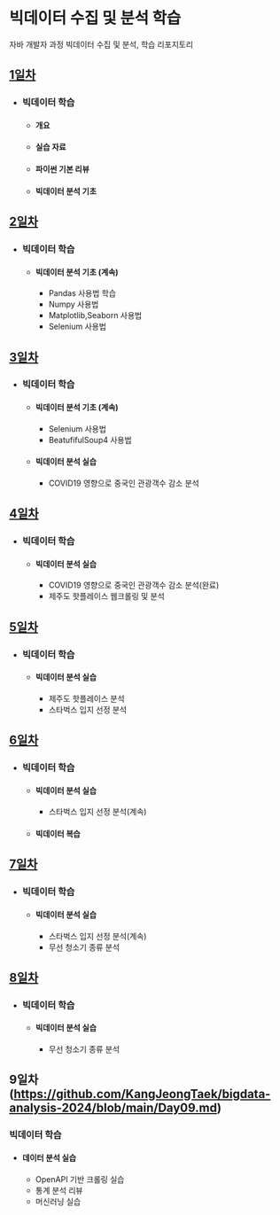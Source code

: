 # 빅데이터 수집 및 분석 학습
자바 개발자 과정 빅데이터 수집 및 분석, 학습 리포지토리

## [1일차](https://github.com/KangJeongTaek/bigdata-analysis-2024/blob/main/Day01.md)
- ### 빅데이터 학습
    - #### 개요
    - #### 실습 자료
    - #### 파이썬 기본 리뷰
    - #### 빅데이터 분석 기초

## [2일차](https://github.com/KangJeongTaek/bigdata-analysis-2024/blob/main/Day02.md)
- ### 빅데이터 학습
    - #### 빅데이터 분석 기초 (계속)
        - Pandas 사용법 학습
        - Numpy 사용법
        - Matplotlib,Seaborn 사용법
        - Selenium 사용법

## [3일차](https://github.com/KangJeongTaek/bigdata-analysis-2024/blob/main/Day03.md)
- ### 빅데이터 학습
    - #### 빅데이터 분석 기초 (계속)
         - Selenium 사용법
         - BeatufifulSoup4 사용법
    - #### 빅데이터 분석 실습
        - COVID19 영향으로 중국인 관광객수 감소 분석

    
## [4일차](https://github.com/KangJeongTaek/bigdata-analysis-2024/blob/main/Day04.md)
- ### 빅데이터 학습
    - #### 빅데이터 분석 실습
        - COVID19 영향으로 중국인 관광객수 감소 분석(완료)
        - 제주도 핫플레이스 웹크롤링 및 분석

## [5일차](https://github.com/KangJeongTaek/bigdata-analysis-2024/blob/main/Day05.md)
- ### 빅데이터 학습
    - #### 빅데이터 분석 실습
        - 제주도 핫플레이스 분석
        - 스타벅스 입지 선정 분석


## [6일차](https://github.com/KangJeongTaek/bigdata-analysis-2024/blob/main/Day06.md)
- ### 빅데이터 학습
    - #### 빅데이터 분석 실습
        - 스타벅스 입지 선정 분석(계속)

    - #### 빅데이터 복습

## [7일차](https://github.com/KangJeongTaek/bigdata-analysis-2024/blob/main/Day07.md)
- ### 빅데이터 학습
    - #### 빅데이터 분석 실습
        - 스타벅스 입지 선정 분석(계속)
        - 무선 청소기 종류 분석

## [8일차](https://github.com/KangJeongTaek/bigdata-analysis-2024/blob/main/Day07.md)
- ### 빅데이터 학습
    - #### 빅데이터 분석 실습
        - 무선 청소기 종류 분석

## 9일차(https://github.com/KangJeongTaek/bigdata-analysis-2024/blob/main/Day09.md)
### 빅데이터 학습

- #### 데이터 분석 실습
    - OpenAPI 기반 크롤링 실습
    - 통계 분석 리뷰
    - 머신러닝 실습